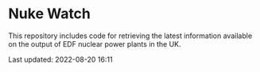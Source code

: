 # Nuke Watch

This repository includes code for retrieving the latest information available on the output of EDF nuclear power plants in the UK.

Last updated: 2022-08-20 16:11